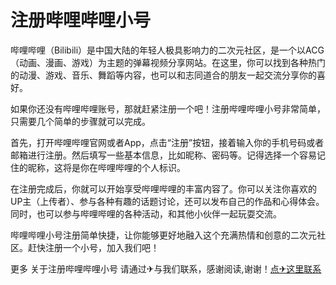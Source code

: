 # 注册哔哩哔哩小号

哔哩哔哩（Bilibili）是中国大陆的年轻人极具影响力的二次元社区，是一个以ACG（动画、漫画、游戏）为主题的弹幕视频分享网站。在这里，你可以找到各种热门的动漫、游戏、音乐、舞蹈等内容，也可以和志同道合的朋友一起交流分享你的喜好。

如果你还没有哔哩哔哩账号，那就赶紧注册一个吧！注册哔哩哔哩小号非常简单，只需要几个简单的步骤就可以完成。

首先，打开哔哩哔哩官网或者App，点击“注册”按钮，接着输入你的手机号码或者邮箱进行注册。然后填写一些基本信息，比如昵称、密码等。记得选择一个容易记住的昵称，这将是你在哔哩哔哩的个人标识。

在注册完成后，你就可以开始享受哔哩哔哩的丰富内容了。你可以关注你喜欢的UP主（上传者）、参与各种有趣的话题讨论，还可以发布自己的作品和心得体会。同时，也可以参与哔哩哔哩的各种活动，和其他小伙伴一起玩耍交流。

哔哩哔哩小号注册简单快捷，让你能够更好地融入这个充满热情和创意的二次元社区。赶快注册一个小号，加入我们吧！

更多 关于注册哔哩哔哩小号 请通过✈与我们联系，感谢阅读,谢谢！[点✈这里联系](https://c.k02.cc)